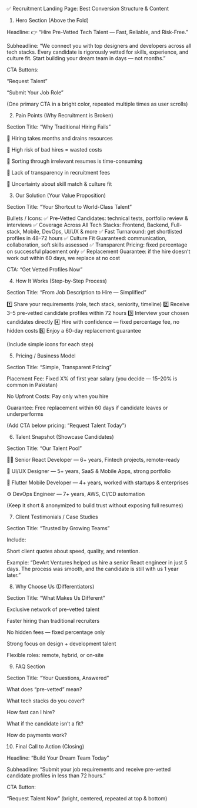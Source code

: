 ✅ Recruitment Landing Page: Best Conversion Structure & Content

1. Hero Section (Above the Fold)

Headline:
👉 “Hire Pre-Vetted Tech Talent — Fast, Reliable, and Risk-Free.”

Subheadline:
“We connect you with top designers and developers across all tech stacks. Every candidate is rigorously vetted for skills, experience, and culture fit. Start building your dream team in days — not months.”

CTA Buttons:

“Request Talent”

“Submit Your Job Role”

(One primary CTA in a bright color, repeated multiple times as user scrolls)

2. Pain Points (Why Recruitment is Broken)

Section Title: “Why Traditional Hiring Fails”

🚫 Hiring takes months and drains resources

🚫 High risk of bad hires = wasted costs

🚫 Sorting through irrelevant resumes is time-consuming

🚫 Lack of transparency in recruitment fees

🚫 Uncertainty about skill match & culture fit

3. Our Solution (Your Value Proposition)

Section Title: “Your Shortcut to World-Class Talent”

Bullets / Icons:
✅ Pre-Vetted Candidates: technical tests, portfolio review & interviews
✅ Coverage Across All Tech Stacks: Frontend, Backend, Full-stack, Mobile, DevOps, UI/UX & more
✅ Fast Turnaround: get shortlisted profiles in 48–72 hours
✅ Culture Fit Guaranteed: communication, collaboration, soft skills assessed
✅ Transparent Pricing: fixed percentage on successful placement only
✅ Replacement Guarantee: if the hire doesn’t work out within 60 days, we replace at no cost

CTA: “Get Vetted Profiles Now”

4. How It Works (Step-by-Step Process)

Section Title: “From Job Description to Hire — Simplified”

1️⃣ Share your requirements (role, tech stack, seniority, timeline)
2️⃣ Receive 3–5 pre-vetted candidate profiles within 72 hours
3️⃣ Interview your chosen candidates directly
4️⃣ Hire with confidence — fixed percentage fee, no hidden costs
5️⃣ Enjoy a 60-day replacement guarantee

(Include simple icons for each step)

5. Pricing / Business Model

Section Title: “Simple, Transparent Pricing”

Placement Fee: Fixed X% of first year salary (you decide — 15–20% is common in Pakistan)

No Upfront Costs: Pay only when you hire

Guarantee: Free replacement within 60 days if candidate leaves or underperforms

(Add CTA below pricing: “Request Talent Today”)

6. Talent Snapshot (Showcase Candidates)

Section Title: “Our Talent Pool”

👨‍💻 Senior React Developer — 6+ years, Fintech projects, remote-ready

🎨 UI/UX Designer — 5+ years, SaaS & Mobile Apps, strong portfolio

📱 Flutter Mobile Developer — 4+ years, worked with startups & enterprises

⚙️ DevOps Engineer — 7+ years, AWS, CI/CD automation

(Keep it short & anonymized to build trust without exposing full resumes)

7. Client Testimonials / Case Studies

Section Title: “Trusted by Growing Teams”

Include:

Short client quotes about speed, quality, and retention.

Example: “DevArt Ventures helped us hire a senior React engineer in just 5 days. The process was smooth, and the candidate is still with us 1 year later.”

8. Why Choose Us (Differentiators)

Section Title: “What Makes Us Different”

Exclusive network of pre-vetted talent

Faster hiring than traditional recruiters

No hidden fees — fixed percentage only

Strong focus on design + development talent

Flexible roles: remote, hybrid, or on-site

9. FAQ Section

Section Title: “Your Questions, Answered”

What does “pre-vetted” mean?

What tech stacks do you cover?

How fast can I hire?

What if the candidate isn’t a fit?

How do payments work?

10. Final Call to Action (Closing)

Headline: “Build Your Dream Team Today”

Subheadline: “Submit your job requirements and receive pre-vetted candidate profiles in less than 72 hours.”

CTA Button:

“Request Talent Now” (bright, centered, repeated at top & bottom)

